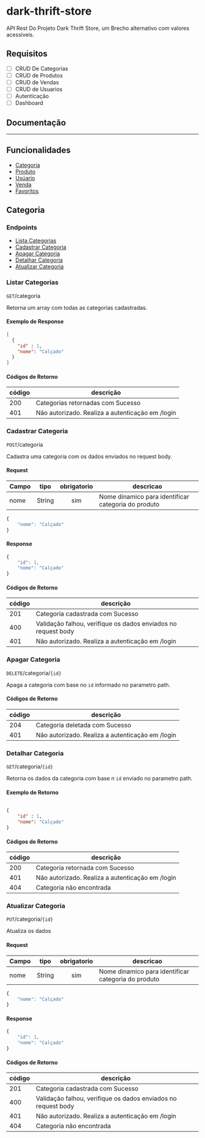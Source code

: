 # dark-thrift-store

API Rest Do Projeto Dark Thrift Store, um Brecho alternativo com valores acessiveis.

## Requisitos

- [ ] CRUD De Categorias
- [ ] CRUD de Produtos
- [ ] CRUD de Vendas
- [ ] CRUD de Usuarios
- [ ] Autenticação
- [ ] Dashboard

## Documentação
___
## Funcionalidades
-  [Categoria](#categoria) 
-  [Produto](#produto)
-  [Usúario](#usuario)
-  [Venda](#venda)
-  [Favoritos](#favoritos)

## Categoria
### Endpoints

- [Lista Categorias](#listar-categorias)
- [Cadastrar Categoria](#cadastrar-categoria)
- [Apagar Categoria](#apagar-categoria)
- [Detalhar Categoria](#detalhar-categoria)
- [Atualizar Categoria](#atualizar-categoria)

### Listar Categorias

`GET`/categoria


Retorna um array com todas as categorias cadastradas.

#### Exemplo de Response

```json
[
  {
    "id" : 1,
    "nome": "Calçado"
  }
]
```

#### Códigos de Retorno

| código | descrição                         |
|--------|-----------------------------------|
|200| Categorias retornadas com Sucesso |
|401| Não autorizado. Realiza a autenticação em /login|

### Cadastrar Categoria

`POST`/categoria

Cadastra uma categoria com os dados enviados no request body.

#### Request

|Campo| tipo| obrigatorio| descricao|
|-----|-----|:------------:|----------|
|nome|String| sim| Nome dinamico para identificar categoria do produto|

```js
{
    "nome": "Calçado"
}
```

#### Response

```js
{
    "id": 1,
    "nome": "Calçado"
}
```

#### Códigos de Retorno

| código | descrição                         |
|--------|-----------------------------------|
|201| Categoria cadastrada com Sucesso |
|400| Validação falhou, verifique os dados enviados no request body|
|401| Não autorizado. Realiza a autenticação em /login|


### Apagar Categoria

`DELETE`/categoria/`{id}`

Apaga a categoria com base no `id` informado no parametro path.

#### Códigos de Retorno

| código | descrição                         |
|--------|-----------------------------------|
|204| Categoria deletada com Sucesso |
|401| Não autorizado. Realiza a autenticação em /login|

### Detalhar Categoria

`GET`/categoria/`{id}`

Retorna os dados da categoria com base n `id` enviado no parametro path.

#### Exemplo de Retorno

```json

{
    "id" : 1,
    "nome": "Calçado"
}

```


#### Códigos de Retorno

| código | descrição                         |
|--------|-----------------------------------|
|200| Categoria retornada com Sucesso |
|401| Não autorizado. Realiza a autenticação em /login|
|404| Categoria não encontrada|

### Atualizar Categoria

`PUT`/categoria/`{id}`

Atualiza os dados

#### Request

|Campo| tipo| obrigatorio| descricao|
|-----|-----|:------------:|----------|
|nome|String| sim| Nome dinamico para identificar categoria do produto|

```js
{
    "nome": "Calçado"
}
```


#### Response

```js
{
    "id": 1,
    "nome": "Calçado"
}
```

#### Códigos de Retorno

| código | descrição                        |
|--------|----------------------------------|
|201| Categoria cadastrada com Sucesso |
|400| Validação falhou, verifique os dados enviados no request body|
|401| Não autorizado. Realiza a autenticação em /login|
|404| Categoria não encontrada|